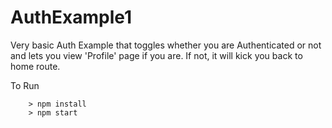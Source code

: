 # AuthExample1   

Very basic Auth Example that toggles whether you are Authenticated or not and lets you view 'Profile' page if you are. If not, it will kick you back to home route.   


To Run     

```
	> npm install
	> npm start
```     
